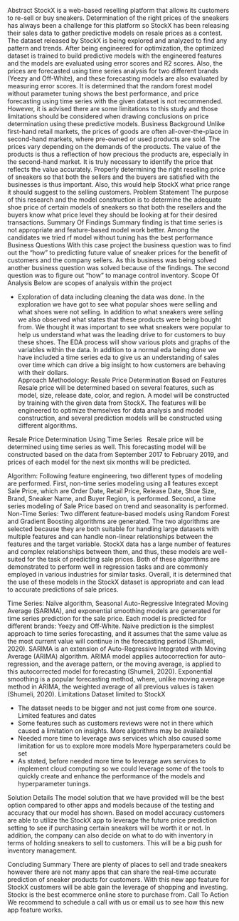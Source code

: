 Abstract
StockX is a web-based reselling platform that allows its customers to re-sell or buy sneakers. Determination of the right prices of the sneakers has always been a challenge for this platform so StockX has been releasing their sales data to gather predictive models on resale prices as a contest. The dataset released by StockX is being explored and analyzed to find any pattern and trends. After being engineered for optimization, the optimized dataset is trained to build predictive models with the engineered features and the models are evaluated using error scores and R2 scores. Also, the prices are forecasted using time series analysis for two different brands (Yeezy and Off-White), and these forecasting models are also evaluated by measuring error scores. It is determined that the random forest model without parameter tuning shows the best performance, and price forecasting using time series with the given dataset is not recommended. However, it is advised there are some limitations to this study and those limitations should be considered when drawing conclusions on price determination using these predictive models.
Business Background
Unlike first-hand retail markets, the prices of goods are often all-over-the-place in second-hand markets, where pre-owned or used products are sold. The prices vary depending on the demands of the products. The value of the products is thus a reflection of how precious the products are, especially in the second-hand market. It is truly necessary to identify the price that reflects the value accurately.  Properly determining the right reselling price of sneakers so that both the sellers and the buyers are satisfied with the businesses is thus important. Also, this would help StockX what price range it should suggest to the selling customers.
Problem Statement
The purpose of this research and the model construction is to determine the adequate shoe price of certain models of sneakers so that both the resellers and the buyers know what price level they should be looking at for their desired transactions.
Summary Of Findings
Summary finding is that time series is not appropriate and feature-based model work better. Among the candidates we tried rf model without tuning has the best performance
Business Questions
With this case project the business question was to find out the “how” to predicting future value of sneaker prices for the benefit of customers and the company sellers. As this business was being solved another business question was solved because of the findings. The second question was to figure out “how” to manage control inventory.
Scope Of Analysis
Below are scopes of analysis within the project
-	Exploration of data including cleaning the data was done.
In the exploration we have got to see what popular shoes were selling and what shoes were not selling. In addition to what sneakers were selling we also observed what states that these products were being bought from. We thought it was important to see what sneakers were popular to help us understand what was the leading drive to for customers to buy these shoes. The EDA process will show various plots and graphs of the variables within the data. In addition to a normal eda being done we have included a time series eda to give us an understanding of sales over time which can drive a big insight to how customers are behaving with their dollars.  
Approach
Methodology: 
Resale Price Determination Based on Features
Resale price will be determined based on several features, such as model, size, release date, color, and region. A model will be constructed by training with the given data from StockX. The features will be engineered to optimize themselves for data analysis and model construction, and several prediction models will be constructed using different algorithms.

Resale Price Determination Using Time Series  
Resale price will be determined using time series as well. This forecasting model will be constructed based on the data from September 2017 to February 2019, and prices of each model for the next six months will be predicted.

Algorithm: 
Following feature engineering, two different types of modeling are performed. First, non-time series modeling using all features except Sale Price, which are Order Date, Retail Price, Release Date, Shoe Size, Brand, Sneaker Name, and Buyer Region, is performed. Second, a time series modeling of Sale Price based on trend and seasonality is performed.
Non-Time Series: 
Two different feature-based models using Random Forest and Gradient Boosting algorithms are generated. The two algorithms are selected because they are both suitable for handling large datasets with multiple features and can handle non-linear relationships between the features and the target variable. StockX data has a large number of features and complex relationships between them, and thus, these models are well-suited for the task of predicting sale prices. Both of these algorithms are demonstrated to perform well in regression tasks and are commonly employed in various industries for similar tasks. Overall, it is determined that the use of these models in the StockX dataset is appropriate and can lead to accurate predictions of sale prices.

Time Series:
Naïve algorithm, Seasonal Auto-Regressive Integrated Moving Average (SARIMA), and exponential smoothing models are generated for time series prediction for the sale price. Each model is predicted for different brands: Yeezy and Off-White.
 Naive prediction is the simplest approach to time series forecasting, and it assumes that the same value as the most current value will continue in the forecasting period (Shumeli, 2020).
SARIMA is an extension of Auto-Regressive Integrated with Moving Average (ARIMA) algorithm. ARIMA model applies autocorrection for auto-regression, and the average pattern, or the moving average, is applied to this autocorrected model for forecasting (Shumeli, 2020).
Exponential smoothing is a popular forecasting method, where, unlike moving average method in ARIMA, the weighted average of all previous values is taken (Shumeli, 2020).
Limitations
Dataset limited to StockX
-	The dataset needs to be bigger and not just come from one source. 
Limited features and dates
-	Some features such as customers reviews were not in there which caused a limitation on insights. 
More algorithms may be available
-	Needed more time to leverage aws services which also caused some limitation for us to explore more models
More hyperparameters could be set
-	As stated, before needed more time to leverage aws services to implement cloud computing so we could leverage some of the tools to quickly create and enhance the performance of the models and hyperparameter tunings. 

Solution Details
The model solution that we have provided will be the best option compared to other apps and models because of the testing and accuracy that our model has shown. Based on model accuracy customers are able to utilize the StockX app to leverage the future price prediction setting to see if purchasing certain sneakers will be worth it or not.  In addition, the company can also decide on what to do with inventory in terms of holding sneakers to sell to customers. This will be a big push for inventory management. 

Concluding Summary
There are plenty of places to sell and trade sneakers however there are not many apps that can share the real-time accurate prediction of sneaker products for customers. With this new app feature for StockX customers will be able gain the leverage of shopping and investing. Stockx is the best ecommerce online store to purchase from. 
Call To Action
We recommend to schedule a call with us or email us to see how this new app feature works.  


